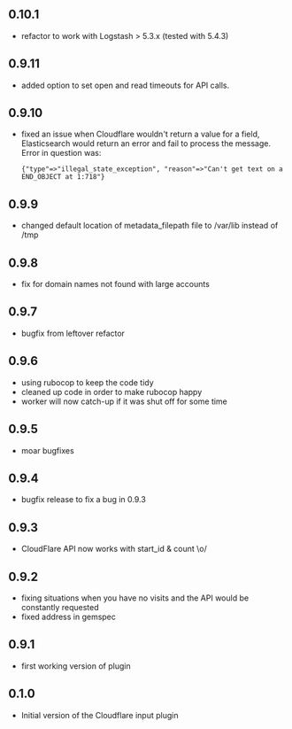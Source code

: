 ## 0.10.1
- refactor to work with Logstash > 5.3.x (tested with 5.4.3)

## 0.9.11
- added option to set open and read timeouts for API calls.

## 0.9.10
- fixed an issue when Cloudflare wouldn't return a value for a field, Elasticsearch would return
  an error and fail to process the message. Error in question was:
  ```
  {"type"=>"illegal_state_exception", "reason"=>"Can't get text on a END_OBJECT at 1:718"}
  ```

## 0.9.9
- changed default location of metadata_filepath file to /var/lib instead of /tmp

## 0.9.8
- fix for domain names not found with large accounts

## 0.9.7
- bugfix from leftover refactor

## 0.9.6
- using rubocop to keep the code tidy
- cleaned up code in order to make rubocop happy
- worker will now catch-up if it was shut off for some time

## 0.9.5
- moar bugfixes

## 0.9.4
- bugfix release to fix a bug in 0.9.3

## 0.9.3
- CloudFlare API now works with start_id & count \o/

## 0.9.2
- fixing situations when you have no visits and the API would be constantly requested
- fixed address in gemspec

## 0.9.1
- first working version of plugin

## 0.1.0
- Initial version of the Cloudflare input plugin

